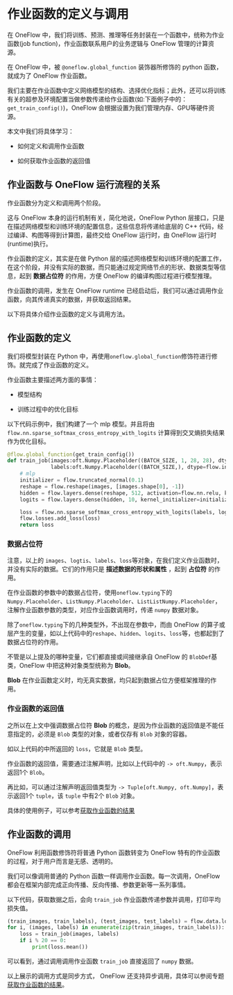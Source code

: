 # 作业函数的定义与调用

在 OneFlow 中，我们将训练、预测、推理等任务封装在一个函数中，统称为作业函数(job function)，作业函数联系用户的业务逻辑与 OneFlow 管理的计算资源。

在 OneFlow 中，被 `@oneflow.global_function` 装饰器所修饰的 python 函数，就成为了 OneFlow 作业函数。

我们主要在作业函数中定义网络模型的结构、选择优化指标；此外，还可以将训练有关的超参及环境配置当做参数传递给作业函数(如:下面例子中的：`get_train_config()`)，OneFlow 会根据设置为我们管理内存、GPU等硬件资源。

本文中我们将具体学习：

* 如何定义和调用作业函数

* 如何获取作业函数的返回值

## 作业函数与 OneFlow 运行流程的关系
作业函数分为定义和调用两个阶段。

这与 OneFlow 本身的运行机制有关，简化地说，OneFlow Python 层接口，只是在描述网络模型和训练环境的配置信息，这些信息将传递给底层的 C++ 代码，经过编译、构图等得到计算图，最终交给 OneFlow 运行时，由 OneFlow 运行时(runtime)执行。

作业函数的定义，其实是在做 Python 层的描述网络模型和训练环境的配置工作，在这个阶段，并没有实际的数据，而只能通过规定网络节点的形状、数据类型等信息，起到 **数据占位符** 的作用，方便 OneFlow 的编译构图过程进行模型推理。

作业函数的调用，发生在 OneFlow runtime 已经启动后，我们可以通过调用作业函数，向其传递真实的数据，并获取返回结果。

以下将具体介绍作业函数的定义与调用方法。

## 作业函数的定义
我们将模型封装在 Python 中，再使用`oneflow.global_function`修饰符进行修饰。就完成了作业函数的定义。

作业函数主要描述两方面的事情：

* 模型结构

* 训练过程中的优化目标

以下代码示例中，我们构建了一个 mlp 模型。并且将由 `flow.nn.sparse_softmax_cross_entropy_with_logits` 计算得到交叉熵损失结果作为优化目标。

```python
@flow.global_function(get_train_config())
def train_job(images:oft.Numpy.Placeholder((BATCH_SIZE, 1, 28, 28), dtype=flow.float),
              labels:oft.Numpy.Placeholder((BATCH_SIZE,), dtype=flow.int32)) -> oft.Numpy:
    # mlp
    initializer = flow.truncated_normal(0.1)
    reshape = flow.reshape(images, [images.shape[0], -1])
    hidden = flow.layers.dense(reshape, 512, activation=flow.nn.relu, kernel_initializer=initializer, name="hidden")
    logits = flow.layers.dense(hidden, 10, kernel_initializer=initializer, name="output")

    loss = flow.nn.sparse_softmax_cross_entropy_with_logits(labels, logits, name="softmax_loss")
    flow.losses.add_loss(loss)
    return loss
```

### 数据占位符
注意，以上的 `images`、`logtis`、`labels`、`loss`等对象，在我们定义作业函数时，并没有实际的数据。它们的作用只是 **描述数据的形状和属性** ，起到 **占位符** 的作用。

在作业函数的参数中的数据占位符，使用`oneflow.typing`下的`Numpy.Placeholder`、`ListNumpy.Placeholder`、`ListListNumpy.Placeholder`，注解作业函数参数的类型，对应作业函数调用时，传递 `numpy` 数据对象。

除了`oneflow.typing`下的几种类型外，不出现在参数中，而由 OneFlow 的算子或层产生的变量，如以上代码中的`reshape`、`hidden`、`logits`、`loss`等，也都起到了数据占位符的作用。

不管是以上提及的哪种变量，它们都直接或间接继承自 OneFlow 的 `BlobDef`基类，OneFlow 中把这种对象类型统称为 **Blob**。

**Blob** 在作业函数定义时，均无真实数据，均只起到数据占位方便框架推理的作用。

### 作业函数的返回值
之所以在上文中强调数据占位符 **Blob** 的概念，是因为作业函数的返回值是不能任意指定的，必须是 `Blob` 类型的对象，或者仅存有 `Blob` 对象的容器。

如以上代码的中所返回的 `loss`，它就是 `Blob` 类型。

作业函数的返回值，需要通过注解声明，比如以上代码中的 `-> oft.Numpy`，表示返回1个 `Blob`。

再比如，可以通过注解声明返回值类型为 `-> Tuple[oft.Numpy, oft.Numpy]`，表示返回1个 `tuple`，该 `tuple` 中有2个 `Blob` 对象。

具体的使用例子，可以参考[获取作业函数的结果](../basics_topics/async_get.md)

## 作业函数的调用
OneFlow 利用函数修饰符将普通 Python 函数转变为 OneFlow 特有的作业函数的过程，对于用户而言是无感、透明的。

我们可以像调用普通的 Python 函数一样调用作业函数。每一次调用，OneFlow 都会在框架内部完成正向传播、反向传播、参数更新等一系列事情。

以下代码，获取数据之后，会向 `train_job` 作业函数传递参数并调用，打印平均损失值。

```python
(train_images, train_labels), (test_images, test_labels) = flow.data.load_mnist(BATCH_SIZE)
for i, (images, labels) in enumerate(zip(train_images, train_labels)):
    loss = train_job(images, labels)
    if i % 20 == 0:
        print(loss.mean())
```

可以看到，通过调用调用作业函数 `train_job` 直接返回了 `numpy` 数据。

以上展示的调用方式是同步方式， OneFlow 还支持异步调用，具体可以参阅专题[获取作业函数的结果](../basics_topics/async_get.md)。

